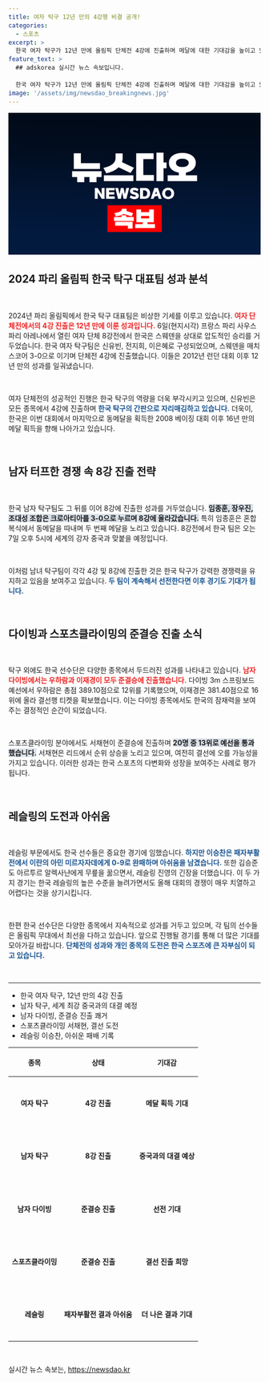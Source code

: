 ```yaml
---
title: 여자 탁구 12년 만의 4강행 비결 공개!
categories:
  - 스포츠
excerpt: >
  한국 여자 탁구가 12년 만에 올림픽 단체전 4강에 진출하며 메달에 대한 기대감을 높이고 있습니다. 남자 탁구와 다이빙 선수들도 각각 8강과 준결승에 오르는 등 한국 선수단의 도전이 계속됩니다!
feature_text: >
  ## adskorea 실시간 뉴스 속보입니다.

  한국 여자 탁구가 12년 만에 올림픽 단체전 4강에 진출하며 메달에 대한 기대감을 높이고 있습니다. 남자 탁구와 다이빙 선수들도 각각 8강과 준결승에 오르는 등 한국 선수단의 도전이 계속됩니다!
image: '/assets/img/newsdao_breakingnews.jpg'
---
```


<p><img src="/assets/img/newsdao_breakingnews.jpg" alt="adskorea 속보" /></p>

<h2 data-ke-size="size26">2024 파리 올림픽 한국 탁구 대표팀 성과 분석</h2>

<p data-ke-size="size16">&nbsp;</p>  

<p>2024년 파리 올림픽에서 한국 탁구 대표팀은 비상한 기세를 이루고 있습니다. <b><span style="color: #ee2323;">여자 단체전에서의 4강 진출은 12년 만에 이룬 성과입니다.</span></b> 6일(현지시각) 프랑스 파리 사우스 파리 아레나에서 열린 여자 단체 8강전에서 한국은 스웨덴을 상대로 압도적인 승리를 거두었습니다. 한국 여자 탁구팀은 신유빈, 전지희, 이은혜로 구성되었으며, 스웨덴을 매치 스코어 3-0으로 이기며 단체전 4강에 진출했습니다. 이들은 2012년 런던 대회 이후 12년 만의 성과를 일궈냈습니다. </p>

<p data-ke-size="size16">&nbsp;</p>  

<p>여자 단체전의 성공적인 진행은 한국 탁구의 역량을 더욱 부각시키고 있으며, 신유빈은 모든 종목에서 4강에 진출하며 <b><span style="color: #1a5490;">한국 탁구의 간판으로 자리매김하고 있습니다.</span></b> 더욱이, 한국은 이번 대회에서 마지막으로 동메달을 획득한 2008 베이징 대회 이후 16년 만의 메달 획득을 향해 나아가고 있습니다.</p>

<p data-ke-size="size16">&nbsp;</p>  

<h2 data-ke-size="size26">남자 터프한 경쟁 속 8강 진출 전략</h2>

<p data-ke-size="size16">&nbsp;</p>  

<p>한국 남자 탁구팀도 그 뒤를 이어 8강에 진출한 성과를 거두었습니다. <b><span style="background-color: #21538527;">임종훈, 장우진, 조대성 조합은 크로아티아를 3-0으로 누르며 8강에 올라갔습니다.</span></b> 특히 임종훈은 혼합복식에서 동메달을 따내며 두 번째 메달을 노리고 있습니다. 8강전에서 한국 팀은 오는 7일 오후 5시에 세계의 강자 중국과 맞붙을 예정입니다.</p>

<p data-ke-size="size16">&nbsp;</p>  

<p>이처럼 남녀 탁구팀이 각각 4강 및 8강에 진출한 것은 한국 탁구가 강력한 경쟁력을 유지하고 있음을 보여주고 있습니다. <b><span style="color: #1a5490;">두 팀이 계속해서 선전한다면 이후 경기도 기대가 됩니다.</span></b></p>

<p data-ke-size="size16">&nbsp;</p>  

<h2 data-ke-size="size26">다이빙과 스포츠클라이밍의 준결승 진출 소식</h2>

<p data-ke-size="size16">&nbsp;</p>  

<p>탁구 외에도 한국 선수단은 다양한 종목에서 두드러진 성과를 나타내고 있습니다. <b><span style="color: #ee2323;">남자 다이빙에서는 우하람과 이재경이 모두 준결승에 진출했습니다.</span></b> 다이빙 3m 스프링보드 예선에서 우하람은 총점 389.10점으로 12위를 기록했으며, 이재경은 381.40점으로 16위에 올라 결선행 티켓을 확보했습니다. 이는 다이빙 종목에서도 한국의 잠재력을 보여주는 결정적인 순간이 되었습니다.</p>

<p data-ke-size="size16">&nbsp;</p>  

<p>스포츠클라이밍 분야에서도 서채현이 준결승에 진출하며 <b><span style="background-color: #21538527;">20명 중 13위로 예선을 통과했습니다.</span></b> 서채현은 리드에서 순위 상승을 노리고 있으며, 여전히 결선에 오를 가능성을 가지고 있습니다. 이러한 성과는 한국 스포츠의 다변화와 성장을 보여주는 사례로 평가됩니다.</p>

<p data-ke-size="size16">&nbsp;</p>  

<h2 data-ke-size="size26">레슬링의 도전과 아쉬움</h2>

<p data-ke-size="size16">&nbsp;</p>  

<p>레슬링 부문에서도 한국 선수들은 중요한 경기에 임했습니다. <b><span style="color: #1a5490;">하지만 이승찬은 패자부활전에서 이란의 아민 미르자자데에게 0-9로 완패하며 아쉬움을 남겼습니다.</span></b> 또한 김승준도 아르투르 알렉사냔에게 무릎을 꿇으면서, 레슬링 진영의 긴장을 더했습니다. 이 두 가지 경기는 한국 레슬링의 높은 수준을 늘려가면서도 올해 대회의 경쟁이 매우 치열하고 어렵다는 것을 상기시킵니다.</p>

<p data-ke-size="size16">&nbsp;</p>  

<p>한편 한국 선수단은 다양한 종목에서 지속적으로 성과를 거두고 있으며, 각 팀의 선수들은 올림픽 무대에서 최선을 다하고 있습니다. 앞으로 진행될 경기를 통해 더 많은 기대를 모아가길 바랍니다. <b><span style="color: #1a5490;">단체전의 성과와 개인 종목의 도전은 한국 스포츠에 큰 자부심이 되고 있습니다.</span></b></p>

<p data-ke-size="size16">&nbsp;</p>  

<hr>  

<ul>  
   <li>한국 여자 탁구, 12년 만의 4강 진출</li>  
   <li>남자 탁구, 세계 최강 중국과의 대결 예정</li>  
   <li>남자 다이빙, 준결승 진출 쾌거</li>  
   <li>스포츠클라이밍 서채현, 결선 도전</li>  
   <li>레슬링 이승찬, 아쉬운 패배 기록</li>  
</ul>  

<table style="width: 100%; border-collapse: collapse;">  
   <thead>  
      <tr>  
         <th style="text-align: center; height: 50px;">종목</th>  
         <th style="text-align: center; height: 50px;">상태</th>  
         <th style="text-align: center; height: 50px;">기대감</th>  
      </tr>  
   </thead>  
   <tbody>  
      <tr>  
         <td style="text-align: center; height: 100px;"><b>여자 탁구</b></td>  
         <td style="text-align: center; height: 100px;"><b>4강 진출</b></td>  
         <td style="text-align: center; height: 100px;"><b>메달 획득 기대</b></td>  
      </tr>  
      <tr>  
         <td style="text-align: center; height: 100px;"><b>남자 탁구</b></td>  
         <td style="text-align: center; height: 100px;"><b>8강 진출</b></td>  
         <td style="text-align: center; height: 100px;"><b>중국과의 대결 예상</b></td>  
      </tr>  
      <tr>  
         <td style="text-align: center; height: 100px;"><b>남자 다이빙</b></td>  
         <td style="text-align: center; height: 100px;"><b>준결승 진출</b></td>  
         <td style="text-align: center; height: 100px;"><b>선전 기대</b></td>  
      </tr>  
      <tr>  
         <td style="text-align: center; height: 100px;"><b>스포츠클라이밍</b></td>  
         <td style="text-align: center; height: 100px;"><b>준결승 진출</b></td>  
         <td style="text-align: center; height: 100px;"><b>결선 진출 희망</b></td>  
      </tr>  
      <tr>  
         <td style="text-align: center; height: 100px;"><b>레슬링</b></td>  
         <td style="text-align: center; height: 100px;"><b>패자부활전 결과 아쉬움</b></td>  
         <td style="text-align: center; height: 100px;"><b>더 나은 결과 기대</b></td>  
      </tr>  
   </tbody>  
</table>  

<p data-ke-size="size16">&nbsp;</p>
실시간 뉴스 속보는, <a href="https://newsdao.kr" rel="dofollow">https://newsdao.kr</a>


